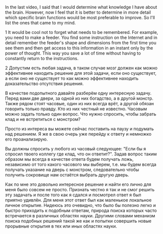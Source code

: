 In the last video, I said that I would determine what knowledge I have about the brain. However, now I feel that it is better to determine in more detail which specific brain functions would be most preferable to improve. So I'll list the ones that came to my mind.

1
It would be cool not to forget what needs to be remembered. For example, you need to make a feeder. You find some instruction on the Internet and in detail remember the feeder's shape and dimensions from the first time you see them and then get access to this information in an instant only by the power of thought. This way you save a lot of time without having to constantly return to the instructions.

2
Допустим есть любая задача, в таком случае мозг должен как можно эффективнее находить решение для этой задачи, если оно существует, а если оно не существует то как можно эффективнее находить доказательство отсутствия решения.

В качестве подопытного давайте разберём одну интересную задачу.
Перед вами две двери, за одной из них богадство, а в другой монстр. Также рядом стоят часовые, один из них всегда врёт, а  другой обязан говорить только правду. Кто из них честный не известно. Часовым можно задать только один вопрос. 
Что нужно спросить, чтобы забрать клад и не встретиться с монстром?

Просто из интереса вы можете сейчас поставить на паузу и подумать над решением. Я же в свою очерь уже перейду к ответу и немножко его проанализирую.

Вы должны спросить у любого из часовый следующее: "Если бы я спросил твоего коллегу где клад, что он ответит?".
Задав вопрос таким образом мы всегда в качестве ответа будем получать ложь, независимо от того какого часового мы выберем, т.е. мы будем всегда получать указание на дверь с монстром, следовательно чтобы получить сокровище нам остаётся выбрать другую дверь.

Как по мне это довольно интересное решение и найти его лично для меня было совсем не просто. Признать честно я так и не смог решить эту задачать и после того как я сдался и посмотрел ответ я был приятно удивлён. Для меня этот ответ был как маленькое локальное личное открытие. Нидеюсь это очевидно, что было бы полезно легко и быстро приходить к подобным ответам, природа поиска которых часто встречается в различных областях науки. Другими словами механизм поиска подобных решений такой же как и попытки совершить новые прорывные открытия в тех или иных областях науки.